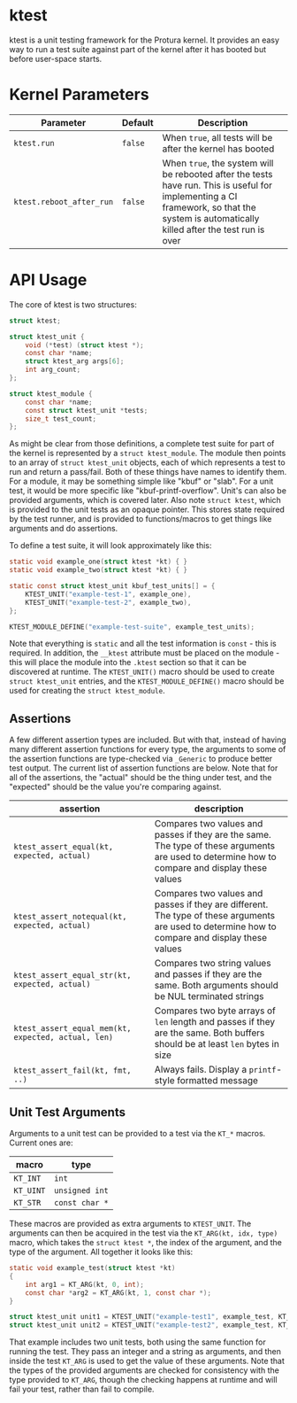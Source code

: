 ktest
=====

ktest is a unit testing framework for the Protura kernel. It provides an easy way to run a test suite against part of the kernel after it has booted but before user-space starts.

Kernel Parameters
=================

| Parameter | Default | Description |
| --- | --- | --- |
| `ktest.run` | `false` | When `true`, all tests will be after the kernel has booted |
| `ktest.reboot_after_run` | `false` | When `true`, the system will be rebooted after the tests have run. This is useful for implementing a CI framework, so that the system is automatically killed after the test run is over |

API Usage
=========

The core of ktest is two structures:

```c
struct ktest;

struct ktest_unit {
    void (*test) (struct ktest *);
    const char *name;
    struct ktest_arg args[6];
    int arg_count;
};

struct ktest_module {
    const char *name;
    const struct ktest_unit *tests;
    size_t test_count;
};
```

As might be clear from those definitions, a complete test suite for part of the kernel is represented by a `struct ktest_module`. The module then points to an array of `struct ktest_unit` objects, each of which represents a test to run and return a pass/fail. Both of these things have names to identify them. For a module, it may be something simple like "kbuf" or "slab". For a unit test, it would be more specific like "kbuf-printf-overflow". Unit's can also be provided arguments, which is covered later. Also note `struct ktest`, which is provided to the unit tests as an opaque pointer. This stores state required by the test runner, and is provided to functions/macros to get things like arguments and do assertions.

To define a test suite, it will look approximately like this:

```c
static void example_one(struct ktest *kt) { }
static void example_two(struct ktest *kt) { }

static const struct ktest_unit kbuf_test_units[] = {
    KTEST_UNIT("example-test-1", example_one),
    KTEST_UNIT("example-test-2", example_two),
};

KTEST_MODULE_DEFINE("example-test-suite", example_test_units);
```

Note that everything is `static` and all the test information is `const` - this is required. In addition, the `__ktest` attribute must be placed on the module - this will place the module into the `.ktest` section so that it can be discovered at runtime. The `KTEST_UNIT()` macro should be used to create `struct ktest_unit` entries, and the `KTEST_MODULE_DEFINE()` macro should be used for creating the `struct ktest_module`.

Assertions
----------

A few different assertion types are included. But with that, instead of having many different assertion functions for every type, the arguments to some of the assertion functions are type-checked via `_Generic` to produce better test output. The current list of assertion functions are below. Note that for all of the assertions, the "actual" should be the thing under test, and the "expected" should be the value you're comparing against.

| assertion | description |
| --- | --- |
| `ktest_assert_equal(kt, expected, actual)` | Compares two values and passes if they are the same. The type of these arguments are used to determine how to compare and display these values |
| `ktest_assert_notequal(kt, expected, actual)` | Compares two values and passes if they are different. The type of these arguments are used to determine how to compare and display these values |
| `ktest_assert_equal_str(kt, expected, actual)` | Compares two string values and passes if they are the same. Both arguments should be NUL terminated strings |
| `ktest_assert_equal_mem(kt, expected, actual, len)` | Compares two byte arrays of `len` length and passes if they are the same. Both buffers should be at least `len` bytes in size |
| `ktest_assert_fail(kt, fmt, ..)` | Always fails. Display a `printf`-style formatted message |

Unit Test Arguments
-------------------

Arguments to a unit test can be provided to a test via the `KT_*` macros. Current ones are:

| macro | type |
| --- | --- |
| `KT_INT` | `int` |
| `KT_UINT` | `unsigned int` |
| `KT_STR` | `const char *` |

These macros are provided as extra arguments to `KTEST_UNIT`. The arguments can then be acquired in the test via the `KT_ARG(kt, idx, type)` macro, which takes the `struct ktest *`, the index of the argument, and the type of the argument. All together it looks like this:

```c
static void example_test(struct ktest *kt)
{
    int arg1 = KT_ARG(kt, 0, int);
    const char *arg2 = KT_ARG(kt, 1, const char *);
}

struct ktest_unit unit1 = KTEST_UNIT("example-test1", example_test, KT_INT(100), KT_STR("foo");
struct ktest_unit unit2 = KTEST_UNIT("example-test2", example_test, KT_INT(200), KT_STR("bar");
```

That example includes two unit tests, both using the same function for running the test. They pass an integer and a string as arguments, and then inside the test `KT_ARG` is used to get the value of these arguments. Note that the types of the provided arguments are checked for consistency with the type provided to `KT_ARG`, though the checking happens at runtime and will fail your test, rather than fail to compile.



